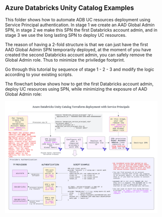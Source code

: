 ## Azure Databricks Unity Catalog Examples

This folder shows how to automate ADB UC resources deployment using Service Principal authentication. In stage 1 we create an AAD Global Admin SPN, in stage 2 we make this SPN the first Databricks account admin, and in stage 3 we use the long lasting SPN to deploy UC resources.

The reason of having a 2-fold structure is that we can just have the first AAD Global Admin SPN temporarily deployed, at the moment of you have created the second Databricks account admin, you can safely remove the Global Admin role. Thus to minimize the priviledge footprint.

Go through this tutorial by sequence of stage 1 - 2 - 3 and modify the logic according to your existing scripts. 

The flowchart below shows how to get the first Databricks account admin, deploy UC resources using SPN, while minimizing the exposure of AAD Global Admin role:

<img src="../charts/uc_adb_spn.png" width="1400">
